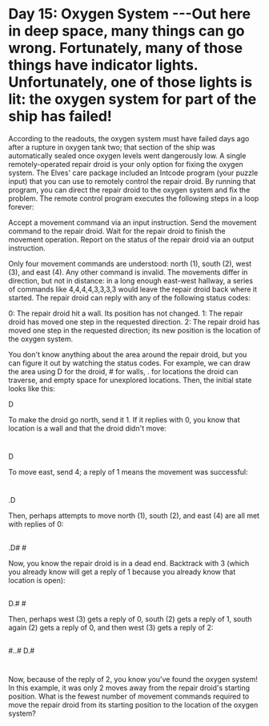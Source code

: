 # Day 15: Oxygen System ---Out here in deep space, many things can go wrong. Fortunately, many of those things have indicator lights. Unfortunately, one of those lights is lit: the oxygen system for part of the ship has failed!
According to the readouts, the oxygen system must have failed days ago after a rupture in oxygen tank two; that section of the ship was automatically sealed once oxygen levels went dangerously low. A single remotely-operated repair droid is your only option for fixing the oxygen system.
The Elves' care package included an Intcode program (your puzzle input) that you can use to remotely control the repair droid. By running that program, you can direct the repair droid to the oxygen system and fix the problem.
The remote control program executes the following steps in a loop forever:

Accept a movement command via an input instruction.
Send the movement command to the repair droid.
Wait for the repair droid to finish the movement operation.
Report on the status of the repair droid via an output instruction.

Only four movement commands are understood: north (1), south (2), west (3), and east (4). Any other command is invalid. The movements differ in direction, but not in distance: in a long enough east-west hallway, a series of commands like 4,4,4,4,3,3,3,3 would leave the repair droid back where it started.
The repair droid can reply with any of the following status codes:

0: The repair droid hit a wall. Its position has not changed.
1: The repair droid has moved one step in the requested direction.
2: The repair droid has moved one step in the requested direction; its new position is the location of the oxygen system.

You don't know anything about the area around the repair droid, but you can figure it out by watching the status codes.
For example, we can draw the area using D for the droid, # for walls, . for locations the droid can traverse, and empty space for unexplored locations.  Then, the initial state looks like this:


   D



To make the droid go north, send it 1. If it replies with 0, you know that location is a wall and that the droid didn't move:

   #
   D



To move east, send 4; a reply of 1 means the movement was successful:

   #
   .D



Then, perhaps attempts to move north (1), south (2), and east (4) are all met with replies of 0:

   ##
   .D#
    #


Now, you know the repair droid is in a dead end. Backtrack with 3 (which you already know will get a reply of 1 because you already know that location is open):

   ##
   D.#
    #


Then, perhaps west (3) gets a reply of 0, south (2) gets a reply of 1, south again (2) gets a reply of 0, and then west (3) gets a reply of 2:

   ##
  #..#
  D.#
   #

Now, because of the reply of 2, you know you've found the oxygen system! In this example, it was only 2 moves away from the repair droid's starting position.
What is the fewest number of movement commands required to move the repair droid from its starting position to the location of the oxygen system?
